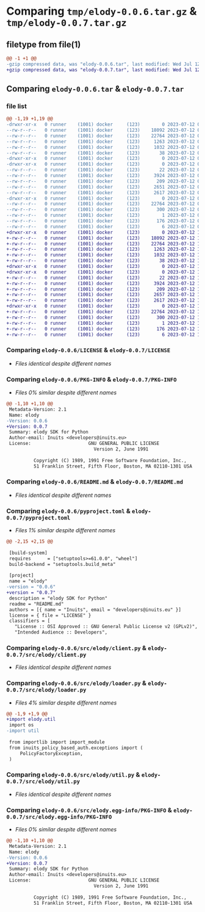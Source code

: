 # Comparing `tmp/elody-0.0.6.tar.gz` & `tmp/elody-0.0.7.tar.gz`

## filetype from file(1)

```diff
@@ -1 +1 @@
-gzip compressed data, was "elody-0.0.6.tar", last modified: Wed Jul 12 09:19:21 2023, max compression
+gzip compressed data, was "elody-0.0.7.tar", last modified: Wed Jul 12 10:02:15 2023, max compression
```

## Comparing `elody-0.0.6.tar` & `elody-0.0.7.tar`

### file list

```diff
@@ -1,19 +1,19 @@
-drwxr-xr-x   0 runner    (1001) docker     (123)        0 2023-07-12 09:19:21.605870 elody-0.0.6/
--rw-r--r--   0 runner    (1001) docker     (123)    18092 2023-07-12 09:19:06.000000 elody-0.0.6/LICENSE
--rw-r--r--   0 runner    (1001) docker     (123)    22764 2023-07-12 09:19:21.605870 elody-0.0.6/PKG-INFO
--rw-r--r--   0 runner    (1001) docker     (123)     1263 2023-07-12 09:19:06.000000 elody-0.0.6/README.md
--rw-r--r--   0 runner    (1001) docker     (123)     1032 2023-07-12 09:19:06.000000 elody-0.0.6/pyproject.toml
--rw-r--r--   0 runner    (1001) docker     (123)       38 2023-07-12 09:19:21.605870 elody-0.0.6/setup.cfg
-drwxr-xr-x   0 runner    (1001) docker     (123)        0 2023-07-12 09:19:21.601870 elody-0.0.6/src/
-drwxr-xr-x   0 runner    (1001) docker     (123)        0 2023-07-12 09:19:21.601870 elody-0.0.6/src/elody/
--rw-r--r--   0 runner    (1001) docker     (123)       22 2023-07-12 09:19:06.000000 elody-0.0.6/src/elody/__init__.py
--rw-r--r--   0 runner    (1001) docker     (123)     3924 2023-07-12 09:19:06.000000 elody-0.0.6/src/elody/client.py
--rw-r--r--   0 runner    (1001) docker     (123)      209 2023-07-12 09:19:06.000000 elody-0.0.6/src/elody/exceptions.py
--rw-r--r--   0 runner    (1001) docker     (123)     2651 2023-07-12 09:19:06.000000 elody-0.0.6/src/elody/loader.py
--rw-r--r--   0 runner    (1001) docker     (123)     2617 2023-07-12 09:19:06.000000 elody-0.0.6/src/elody/util.py
-drwxr-xr-x   0 runner    (1001) docker     (123)        0 2023-07-12 09:19:21.601870 elody-0.0.6/src/elody.egg-info/
--rw-r--r--   0 runner    (1001) docker     (123)    22764 2023-07-12 09:19:21.000000 elody-0.0.6/src/elody.egg-info/PKG-INFO
--rw-r--r--   0 runner    (1001) docker     (123)      300 2023-07-12 09:19:21.000000 elody-0.0.6/src/elody.egg-info/SOURCES.txt
--rw-r--r--   0 runner    (1001) docker     (123)        1 2023-07-12 09:19:21.000000 elody-0.0.6/src/elody.egg-info/dependency_links.txt
--rw-r--r--   0 runner    (1001) docker     (123)      176 2023-07-12 09:19:21.000000 elody-0.0.6/src/elody.egg-info/requires.txt
--rw-r--r--   0 runner    (1001) docker     (123)        6 2023-07-12 09:19:21.000000 elody-0.0.6/src/elody.egg-info/top_level.txt
+drwxr-xr-x   0 runner    (1001) docker     (123)        0 2023-07-12 10:02:15.411821 elody-0.0.7/
+-rw-r--r--   0 runner    (1001) docker     (123)    18092 2023-07-12 10:02:01.000000 elody-0.0.7/LICENSE
+-rw-r--r--   0 runner    (1001) docker     (123)    22764 2023-07-12 10:02:15.411821 elody-0.0.7/PKG-INFO
+-rw-r--r--   0 runner    (1001) docker     (123)     1263 2023-07-12 10:02:01.000000 elody-0.0.7/README.md
+-rw-r--r--   0 runner    (1001) docker     (123)     1032 2023-07-12 10:02:01.000000 elody-0.0.7/pyproject.toml
+-rw-r--r--   0 runner    (1001) docker     (123)       38 2023-07-12 10:02:15.411821 elody-0.0.7/setup.cfg
+drwxr-xr-x   0 runner    (1001) docker     (123)        0 2023-07-12 10:02:15.411821 elody-0.0.7/src/
+drwxr-xr-x   0 runner    (1001) docker     (123)        0 2023-07-12 10:02:15.411821 elody-0.0.7/src/elody/
+-rw-r--r--   0 runner    (1001) docker     (123)       22 2023-07-12 10:02:01.000000 elody-0.0.7/src/elody/__init__.py
+-rw-r--r--   0 runner    (1001) docker     (123)     3924 2023-07-12 10:02:01.000000 elody-0.0.7/src/elody/client.py
+-rw-r--r--   0 runner    (1001) docker     (123)      209 2023-07-12 10:02:01.000000 elody-0.0.7/src/elody/exceptions.py
+-rw-r--r--   0 runner    (1001) docker     (123)     2657 2023-07-12 10:02:01.000000 elody-0.0.7/src/elody/loader.py
+-rw-r--r--   0 runner    (1001) docker     (123)     2617 2023-07-12 10:02:01.000000 elody-0.0.7/src/elody/util.py
+drwxr-xr-x   0 runner    (1001) docker     (123)        0 2023-07-12 10:02:15.411821 elody-0.0.7/src/elody.egg-info/
+-rw-r--r--   0 runner    (1001) docker     (123)    22764 2023-07-12 10:02:15.000000 elody-0.0.7/src/elody.egg-info/PKG-INFO
+-rw-r--r--   0 runner    (1001) docker     (123)      300 2023-07-12 10:02:15.000000 elody-0.0.7/src/elody.egg-info/SOURCES.txt
+-rw-r--r--   0 runner    (1001) docker     (123)        1 2023-07-12 10:02:15.000000 elody-0.0.7/src/elody.egg-info/dependency_links.txt
+-rw-r--r--   0 runner    (1001) docker     (123)      176 2023-07-12 10:02:15.000000 elody-0.0.7/src/elody.egg-info/requires.txt
+-rw-r--r--   0 runner    (1001) docker     (123)        6 2023-07-12 10:02:15.000000 elody-0.0.7/src/elody.egg-info/top_level.txt
```

### Comparing `elody-0.0.6/LICENSE` & `elody-0.0.7/LICENSE`

 * *Files identical despite different names*

### Comparing `elody-0.0.6/PKG-INFO` & `elody-0.0.7/PKG-INFO`

 * *Files 0% similar despite different names*

```diff
@@ -1,10 +1,10 @@
 Metadata-Version: 2.1
 Name: elody
-Version: 0.0.6
+Version: 0.0.7
 Summary: elody SDK for Python
 Author-email: Inuits <developers@inuits.eu>
 License:                     GNU GENERAL PUBLIC LICENSE
                                Version 2, June 1991
         
          Copyright (C) 1989, 1991 Free Software Foundation, Inc.,
          51 Franklin Street, Fifth Floor, Boston, MA 02110-1301 USA
```

### Comparing `elody-0.0.6/README.md` & `elody-0.0.7/README.md`

 * *Files identical despite different names*

### Comparing `elody-0.0.6/pyproject.toml` & `elody-0.0.7/pyproject.toml`

 * *Files 1% similar despite different names*

```diff
@@ -2,15 +2,15 @@
 
 [build-system]
 requires      = ["setuptools>=61.0.0", "wheel"]
 build-backend = "setuptools.build_meta"
 
 [project]
 name = "elody"
-version = "0.0.6"
+version = "0.0.7"
 description = "elody SDK for Python"
 readme = "README.md"
 authors = [{ name = "Inuits", email = "developers@inuits.eu" }]
 license = { file = "LICENSE" }
 classifiers = [
   "License :: OSI Approved :: GNU General Public License v2 (GPLv2)",
   "Intended Audience :: Developers",
```

### Comparing `elody-0.0.6/src/elody/client.py` & `elody-0.0.7/src/elody/client.py`

 * *Files identical despite different names*

### Comparing `elody-0.0.6/src/elody/loader.py` & `elody-0.0.7/src/elody/loader.py`

 * *Files 4% similar despite different names*

```diff
@@ -1,9 +1,9 @@
+import elody.util
 import os
-import util
 
 from importlib import import_module
 from inuits_policy_based_auth.exceptions import (
     PolicyFactoryException,
 )
```

### Comparing `elody-0.0.6/src/elody/util.py` & `elody-0.0.7/src/elody/util.py`

 * *Files identical despite different names*

### Comparing `elody-0.0.6/src/elody.egg-info/PKG-INFO` & `elody-0.0.7/src/elody.egg-info/PKG-INFO`

 * *Files 0% similar despite different names*

```diff
@@ -1,10 +1,10 @@
 Metadata-Version: 2.1
 Name: elody
-Version: 0.0.6
+Version: 0.0.7
 Summary: elody SDK for Python
 Author-email: Inuits <developers@inuits.eu>
 License:                     GNU GENERAL PUBLIC LICENSE
                                Version 2, June 1991
         
          Copyright (C) 1989, 1991 Free Software Foundation, Inc.,
          51 Franklin Street, Fifth Floor, Boston, MA 02110-1301 USA
```

